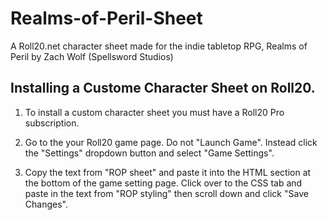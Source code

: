 # Realms-of-Peril-Sheet
A Roll20.net character sheet made for the indie tabletop RPG, Realms of Peril by Zach Wolf (Spellsword Studios) 

## Installing a Custome Character Sheet on Roll20.
1. To install a custom character sheet you must have a Roll20 Pro subscription.

2. Go to the your Roll20 game page. Do not "Launch Game". Instead click the "Settings" dropdown button and select "Game Settings".

3. Copy the text from "ROP sheet" and paste it into the HTML section at the bottom of the game setting page. Click over to the CSS tab and paste in the text from "ROP styling" then scroll down and click "Save Changes".
